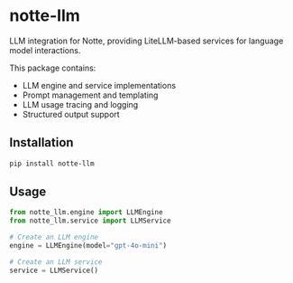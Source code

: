 # notte-llm

LLM integration for Notte, providing LiteLLM-based services for language model interactions.

This package contains:
- LLM engine and service implementations
- Prompt management and templating
- LLM usage tracing and logging
- Structured output support

## Installation

```bash
pip install notte-llm
```

## Usage

```python
from notte_llm.engine import LLMEngine
from notte_llm.service import LLMService

# Create an LLM engine
engine = LLMEngine(model="gpt-4o-mini")

# Create an LLM service
service = LLMService()
```


